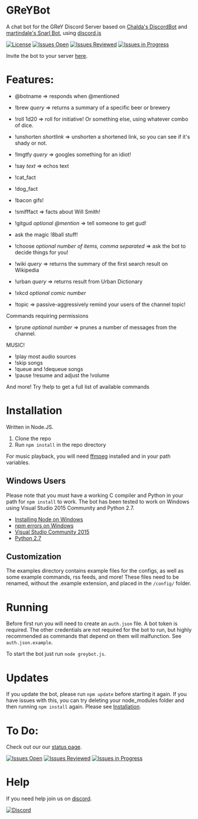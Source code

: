 # GReYBot
A chat bot for the GReY Discord Server based on [Chalda's DiscordBot](https://github.com/chalda/DiscordBot) and [martindale's Snarl Bot](https://github.com/martindale/snarl), using [discord.js](https://github.com/hydrabolt/discord.js/)

[![License](https://img.shields.io/badge/license-Apache%202-blue.svg?style=flat-square)](https://raw.githubusercontent.com/naterchrdsn/GReYBot/master/LICENSE.md) [![Issues Open](https://img.shields.io/github/issues-raw/naterchrdsn/GReYBot.svg?style=flat-square&label=issues%20open&colorB=ff0000)](https://waffle.io/naterchrdsn/GReYBot) [![Issues Reviewed](https://img.shields.io/github/issues-raw/naterchrdsn/GReYBot/reviewed.svg?style=flat-square&label=issues%20reviewed&colorB=00ff00)](https://waffle.io/naterchrdsn/GReYBot) [![Issues in Progress](https://img.shields.io/github/issues-raw/naterchrdsn/GReYBot/in-progress.svg?style=flat-square&label=issues%20in%20progress&colorB=00aaff)](http://waffle.io/naterchrdsn/GReYBot)

Invite the bot to your server [here](https://discordapp.com/oauth2/authorize?client_id=283636170741514250&scope=bot&permissions=66186303).

# Features:

- @botname => responds when @mentioned

- !brew *query* => returns a summary of a specific beer or brewery

- !roll 1d20 => roll for initiative! Or something else, using whatever combo of dice.

- !unshorten *shortlink* => unshorten a shortened link, so you can see if it's shady or not.

- !lmgtfy *query* => googles something for an idiot!

- !say *text* => echos text

- !cat_fact

- !dog_fact

- !bacon gifs!

- !smifffact => facts about Will Smith!

- !gitgud *optional @mention* => tell someone to get gud!

- ask the magic !8ball stuff!

- !choose *optional number of items, comma separated* => ask the bot to decide things for you!

- !wiki *query* => returns the summary of the first search result on Wikipedia

- !urban *query* => returns result from Urban Dictionary

- !xkcd *optional comic number*

- !topic => passive-aggressively remind your users of the channel topic!

Commands requiring permissions
- !prune *optional number* => prunes a number of messages from the channel.

MUSIC!
- !play most audio sources
- !skip songs
- !queue and !dequeue songs
- !pause !resume and adjust the !volume

And more! Try !help to get a full list of available commands

# Installation

Written in Node.JS.

1. Clone the repo
2. Run ```npm install``` in the repo directory

For music playback, you will need [ffmpeg](https://www.ffmpeg.org/download.html) installed and in your path variables.

## Windows Users
Please note that you must have a working C compiler and Python in your path for
`npm install` to work. The bot has been tested to work on Windows using Visual Studio 2015 Community and Python 2.7.
* [Installing Node on Windows](http://blog.teamtreehouse.com/install-node-js-npm-windows)
* [npm errors on Windows](http://stackoverflow.com/questions/21365714/nodejs-error-installing-with-npm)
* [Visual Studio Community 2015](https://www.visualstudio.com/en-us/products/visual-studio-community-vs.aspx)
* [Python 2.7](https://www.python.org/downloads/)

## Customization
The examples directory contains example files for the configs, as well as some example commands, rss feeds, and more! These files need to be renamed, without the .example extension, and placed in the `/config/` folder.

# Running
Before first run you will need to create an `auth.json` file. A bot token is required. The other credentials are not required for the bot to run, but highly recommended as commands that depend on them will malfunction. See `auth.json.example`.

To start the bot just run
`node greybot.js`.

# Updates
If you update the bot, please run `npm update` before starting it again. If you have
issues with this, you can try deleting your node_modules folder and then running
`npm install` again. Please see [Installation](#Installation).

# To Do:
Check out our our [status page](https://waffle.io/naterchrdsn/GReYBot).

[![Issues Open](https://img.shields.io/github/issues-raw/naterchrdsn/GReYBot.svg?style=flat-square&label=issues%20open&colorB=ff0000)](https://waffle.io/naterchrdsn/GReYBot) [![Issues Reviewed](https://img.shields.io/github/issues-raw/naterchrdsn/GReYBot/reviewed.svg?style=flat-square&label=issues%20reviewed&colorB=00ff00)](https://waffle.io/naterchrdsn/GReYBot) [![Issues in Progress](https://img.shields.io/github/issues-raw/naterchrdsn/GReYBot/in-progress.svg?style=flat-square&label=issues%20in%20progress&colorB=00aaff)](http://waffle.io/naterchrdsn/GReYBot)

# Help
If you need help join us on [discord](https://discord.gg/A8a2yeP).

[![Discord](https://img.shields.io/discord/294483428651302924.svg?style=flat-square)](https://discord.gg/A8a2yeP)
